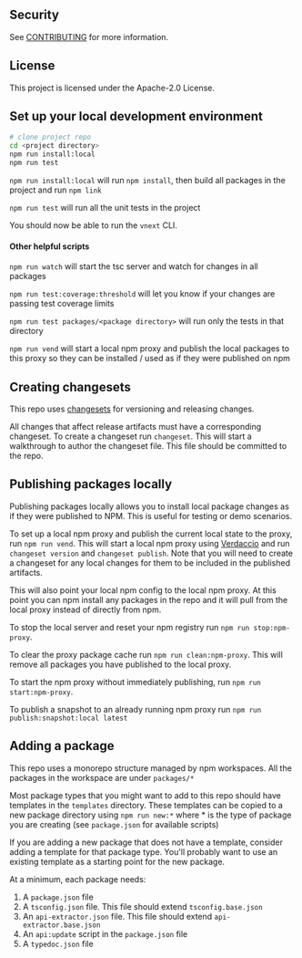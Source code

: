 ## Security

See [CONTRIBUTING](CONTRIBUTING.md#security-issue-notifications) for more information.

## License

This project is licensed under the Apache-2.0 License.

## Set up your local development environment

```sh
# clone project repo
cd <project directory>
npm run install:local
npm run test
```

`npm run install:local` will run `npm install`, then build all packages in the project and run `npm link`

`npm run test` will run all the unit tests in the project

You should now be able to run the `vnext` CLI.

#### Other helpful scripts

`npm run watch` will start the tsc server and watch for changes in all packages

`npm run test:coverage:threshold` will let you know if your changes are passing test coverage limits

`npm run test packages/<package directory>` will run only the tests in that directory

`npm run vend` will start a local npm proxy and publish the local packages to this proxy so they can be installed / used as if they were published on npm

## Creating changesets

This repo uses [changesets](https://github.com/changesets/changesets) for versioning and releasing changes.

All changes that affect release artifacts must have a corresponding changeset. To create a changeset run `changeset`.
This will start a walkthrough to author the changeset file. This file should be committed to the repo.

## Publishing packages locally

Publishing packages locally allows you to install local package changes as if they were published to NPM. This is useful for testing or demo scenarios.

To set up a local npm proxy and publish the current local state to the proxy, run `npm run vend`.
This will start a local npm proxy using [Verdaccio](https://verdaccio.org/) and run `changeset version` and `changeset publish`.
Note that you will need to create a changeset for any local changes for them to be included in the published artifacts.

This will also point your local npm config to the local npm proxy. At this point you can npm install any packages in the repo and it will pull from the local proxy instead of directly from npm.

To stop the local server and reset your npm registry run `npm run stop:npm-proxy`.

To clear the proxy package cache run `npm run clean:npm-proxy`. This will remove all packages you have published to the local proxy.

To start the npm proxy without immediately publishing, run `npm run start:npm-proxy`.

To publish a snapshot to an already running npm proxy run `npm run publish:snapshot:local latest`

## Adding a package

This repo uses a monorepo structure managed by npm workspaces. All the packages in the workspace are under `packages/*`

Most package types that you might want to add to this repo should have templates in the `templates` directory.
These templates can be copied to a new package directory using `npm run new:*` where \* is the type of package you are creating (see `package.json` for available scripts)

If you are adding a new package that does not have a template, consider adding a template for that package type.
You'll probably want to use an existing template as a starting point for the new package.

At a minimum, each package needs:

1. A `package.json` file
2. A `tsconfig.json` file. This file should extend `tsconfig.base.json`
3. An `api-extractor.json` file. This file should extend `api-extractor.base.json`
4. An `api:update` script in the `package.json` file
5. A `typedoc.json` file
